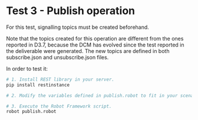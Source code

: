 # Test 3 - Publish operation

For this test, signalling topics must be created beforehand.

Note that the topics created for this operation are different from the ones reported in D3.7, because the DCM has evolved since the test reported in the deliverable were generated. The new topics are defined in both subscribe.json and unsubscribe.json files.

In order to test it:

```sh
# 1. Install REST library in your server.
pip install restinstance

# 2. Modify the variables defined in publish.robot to fit in your scenario.

# 3. Execute the Robot Framework script.
robot publish.robot
```
